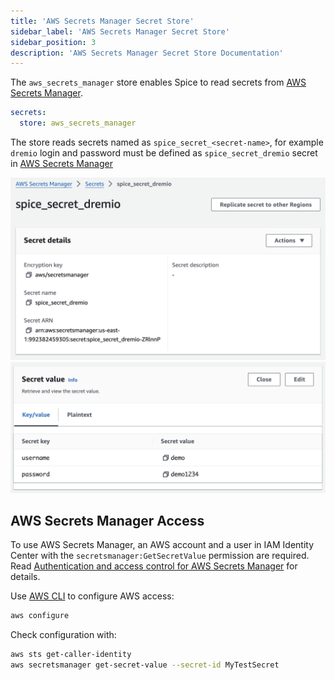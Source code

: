```yaml
---
title: 'AWS Secrets Manager Secret Store'
sidebar_label: 'AWS Secrets Manager Secret Store'
sidebar_position: 3
description: 'AWS Secrets Manager Secret Store Documentation'
---
```


The `aws_secrets_manager` store enables Spice to read secrets from [AWS Secrets Manager](https://aws.amazon.com/secrets-manager/).

```yaml
secrets:
  store: aws_secrets_manager
```
The store reads secrets named as `spice_secret_<secret-name>`, for example `dremio` login and password must be defined as `spice_secret_dremio` secret in [AWS Secrets Manager](https://console.aws.amazon.com/secretsmanager/listsecrets)

<img src="/img/secrets-aws-secrets-manager-dremio-1.png" alt="" width="800" />

<img src="/img/secrets-aws-secrets-manager-dremio-2.png" alt="" width="800" />

## AWS Secrets Manager Access

To use AWS Secrets Manager, an AWS account and a user in IAM Identity Center with the `secretsmanager:GetSecretValue` permission are required. Read [Authentication and access control for AWS Secrets Manager](https://docs.aws.amazon.com/secretsmanager/latest/userguide/auth-and-access.html) for details.

Use [AWS CLI](https://docs.aws.amazon.com/cli/v1/userguide/cli-chap-authentication.html) to configure AWS access:

```bash
aws configure
```

Check configuration with:

```bash
aws sts get-caller-identity
aws secretsmanager get-secret-value --secret-id MyTestSecret
```
